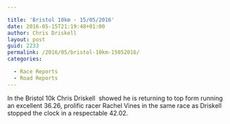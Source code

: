 ```yaml
---

title: 'Bristol 10km - 15/05/2016'
date: 2016-05-15T21:19:48+01:00
author: Chris Driskell
layout: post
guid: 2233
permalink: /2016/05/bristol-10km-15052016/
categories:

  - Race Reports
  - Road Reports
---
```

In the Bristol 10k Chris Driskell  showed he is returning to top form running an excellent 36.26, prolific racer Rachel Vines in the same race as Driskell stopped the clock in a respectable 42.02.